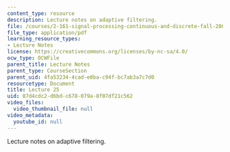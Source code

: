```yaml
---
content_type: resource
description: Lecture notes on adaptive filtering.
file: /courses/2-161-signal-processing-continuous-and-discrete-fall-2008/87d4cdc2d6bdc678079a8f07df21c562_lecture_25.pdf
file_type: application/pdf
learning_resource_types:
- Lecture Notes
license: https://creativecommons.org/licenses/by-nc-sa/4.0/
ocw_type: OCWFile
parent_title: Lecture Notes
parent_type: CourseSection
parent_uid: 4fa53234-4cad-e0ba-c94f-bc7ab3a7c7d0
resourcetype: Document
title: Lecture 25
uid: 87d4cdc2-d6bd-c678-079a-8f07df21c562
video_files:
  video_thumbnail_file: null
video_metadata:
  youtube_id: null
---
```

Lecture notes on adaptive filtering.